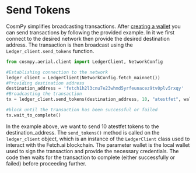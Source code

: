 # Send Tokens

CosmPy simplifies broadcasting transactions. After [creating a wallet](/Users/nikolaydimitrov/FetchProjects/docs_v2/pages/guides/CosmPy/CreatingWallet.md) you can send transactions by following the provided example. In it we first connect to the desired network then provide the desired destination address. The transaction is then broadcast using the `Ledger_client.send_tokens` function. 

```py
from cosmpy.aerial.client import LedgerClient, NetworkConfig

#Establishing connection to the network 
ledger_client = LedgerClient(NetworkConfig.fetch_mainnet())
#Providing destination address 
destination_address = 'fetch1h2l3cnu7e23whmd5yrfeunacez9tv0plv5rxqy'
#Broadcasting the transaction
tx = ledger_client.send_tokens(destination_address, 10, "atestfet", wallet)

#block until the transaction has been successful or failed
tx.wait_to_complete()
```

In the example above, we want to send 10 atestfet tokens to the destination_address. The `send_tokens()` method is called on the `ledger_client` object, which is an instance of the `LedgerClient` class used to interact with the Fetch.ai blockchain. The parameter wallet is the local wallet used to sign the transaction and provide the necessary credentials. The code then waits for the transaction to complete (either successfully or failed) before proceeding further.
